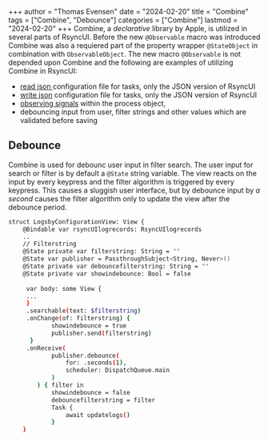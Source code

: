 +++
author = "Thomas Evensen"
date = "2024-02-20"
title =  "Combine"
tags = ["Combine", "Debounce"]
categories = ["Combine"]
lastmod = "2024-02-20"
+++
Combine, a *declarative* library by Apple, is utilized in several parts of RsyncUI. Before the new `@Observable` macro was introduced Combine was also a requiered part of the property wrapper `@StateObject` in combination with `ObservableObject`. The new macro `@Observable` is not depended upon Combine and the following are examples of utilizing Combine in RsyncUI:

- [read json ](https://github.com/rsyncOSX/RsyncUI/blob/main/RsyncUI/Model/Storage/ReadConfigurationJSON.swift) configuration file for tasks, only the JSON version of RsyncUI
- [write json](https://github.com/rsyncOSX/RsyncUI/blob/main/RsyncUI/Model/Storage/WriteConfigurationJSON.swift) configuration file for tasks, only the JSON version of RsyncUI
- [observing signals](https://github.com/rsyncOSX/RsyncUI/blob/main/RsyncUI/Model/Process/Main/Async/RsyncProcessAsync.swift) within the process object,
- debouncing input from user, filter strings and other values which are validated before saving

## Debounce

Combine is used for debounc user input in filter search. The user input for search or filter is by default a `@State` string variable. The view reacts on the input by every keypress and the filter algorithm is triggered by every keypress. This causes a sluggish user interface, but by debounce input by *a second* causes the filter algorithm only to update the view after the debounce period.

```bash
struct LogsbyConfigurationView: View {
    @Bindable var rsyncUIlogrecords: RsyncUIlogrecords
    ..
    // Filterstring
    @State private var filterstring: String = ""
    @State var publisher = PassthroughSubject<String, Never>()
    @State private var debouncefilterstring: String = ""
    @State private var showindebounce: Bool = false
    
     var body: some View {
     ...
     }
     .searchable(text: $filterstring)
     .onChange(of: filterstring) {
            showindebounce = true
            publisher.send(filterstring)
      }
     .onReceive(
            publisher.debounce(
                for: .seconds(1),
                scheduler: DispatchQueue.main
            )
        ) { filter in
            showindebounce = false
            debouncefilterstring = filter
            Task {
                await updatelogs()
            }
    }
```
